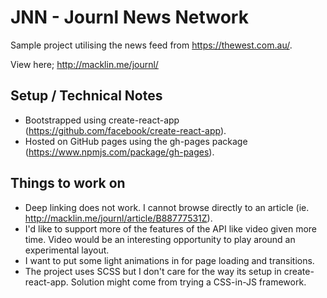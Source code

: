# JNN - Journl News Network
Sample project utilising the news feed from https://thewest.com.au/.

View here;
http://macklin.me/journl/

## Setup / Technical Notes
- Bootstrapped using create-react-app (https://github.com/facebook/create-react-app).
- Hosted on GitHub pages using the gh-pages package (https://www.npmjs.com/package/gh-pages).

## Things to work on
- Deep linking does not work. I cannot browse directly to an article (ie. http://macklin.me/journl/article/B88777531Z).
- I'd like to support more of the features of the API like video given more time. Video would be an interesting opportunity to play around an experimental layout.
- I want to put some light animations in for page loading and transitions.
- The project uses SCSS but I don't care for the way its setup in create-react-app. Solution might come from trying a CSS-in-JS framework.
